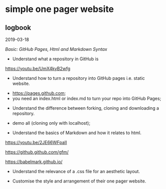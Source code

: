 # simple one pager website

## logbook

2019-03-18

*Basic: GitHub Pages, Html and Markdown Syntax*

* Understand what a repository in GitHub is

https://youtu.be/UmX4kyB2wfg

* Understand how to turn a repository into GitHub pages i.e. static website.

- https://pages.github.com;
- you need an index.html or index.md to turn your repo into GitHub Pages; 

* Understand the difference between forking, cloning and downloading a repository.

- demo all (cloning only with localhost); 

* Understand the basics of Markdown and how it relates to html.

https://youtu.be/2JE66WFpaII

https://github.github.com/gfm/

https://babelmark.github.io/

* Understand the relevance of a .css file for an aesthetic layout.


* Customise the style and arrangement of their one pager website.
